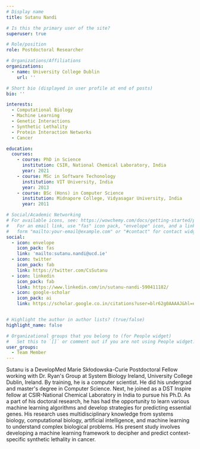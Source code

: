 ```yaml
---
# Display name
title: Sutanu Nandi

# Is this the primary user of the site?
superuser: true

# Role/position
role: Postdoctoral Researcher

# Organizations/Affiliations
organizations:
  - name: University College Dublin
    url: ''

# Short bio (displayed in user profile at end of posts)
bio: ''

interests:
  - Computational Biology
  - Machine Learning
  - Genetic Interactions
  - Synthetic Lethality
  - Protein Interaction Networks
  - Cancer

education:
  courses:
    - course: PhD in Science
      institution: CSIR, National Chemical Laboratory, India
      year: 2021
    - course: MSc in Software Techonology
      institution: VIT University, India
      year: 2013
    - course: BSc (Hons) in Computer Science 
      institution: Midnapore College, Vidyasagar University, India
      year: 2011

# Social/Academic Networking
# For available icons, see: https://wowchemy.com/docs/getting-started/page-builder/#icons
#   For an email link, use "fas" icon pack, "envelope" icon, and a link in the
#   form "mailto:your-email@example.com" or "#contact" for contact widget.
social:
  - icon: envelope
    icon_pack: fas
    link: 'mailto:sutanu.nandi@ucd.ie'
  - icon: twitter
    icon_pack: fab
    link: https://twitter.com/CsSutanu
  - icon: linkedin
    icon_pack: fab
    link: https://www.linkedin.com/in/sutanu-nandi-590411182/
  - icon: google-scholar
    icon_pack: ai
    link: https://scholar.google.co.in/citations?user=blr62g0AAAAJ&hl=en


# Highlight the author in author lists? (true/false)
highlight_name: false

# Organizational groups that you belong to (for People widget)
#   Set this to `[]` or comment out if you are not using People widget.
user_groups:
  - Team Member
---
```


Sutanu is a DevelopMed Marie Skłodowska-Curie Postdoctoral Fellow working with Dr. Ryan's Group at System Biology Ireland, University College Dublin, Ireland. By training, he is a computer scientist. He did his undergrad and master's degree in Computer Science. Next, he joined as a DST Inspire fellow at CSIR-National Chemical Laboratory in India to pursue his Ph.D. As a part of his doctoral research, he has had the opportunity to learn various machine learning algorithms and develop strategies for predicting essential genes. His research uses multidisciplinary knowledge from systems biology, computational biology, artificial intelligence, and machine learning to understand complex biological problems. His present study involves developing a machine learning framework to decipher and predict context-specific synthetic lethality in cancer.
